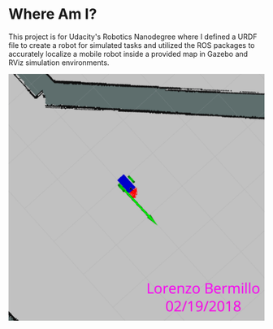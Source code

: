 # Where Am I?
This project is for Udacity's Robotics Nanodegree where I defined a URDF file to create a robot for simulated tasks and utilized the ROS packages to accurately localize a mobile robot inside a provided map in Gazebo and RViz simulation environments.

![completed_objective](/images/goal_completed_with_robot.png)
